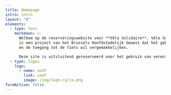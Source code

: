 ```yaml
---
title: Homepage
intro: intro
layout: "0"
elements:
  - type: text
    markdown: >-
      Welkom op de reserveringswebsite voor **Vélo Solidaire**. Vélo Solidaire
      is een project van het Brussels Hoofdstedelijk Gewest dat het gebruik van
      en de toegang tot de fiets wil vergemakkelijken.

      Deze site is uitsluitend gereserveerd voor het gebruik van verenigingen, wij maken geen reserveringen voor particulieren.
  - type: logos
    logo:
      - name: asdf
        link: sadf
        image: /img/logo-cyclo.png
formActive: false
---
```

